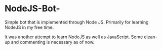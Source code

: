 # NodeJS-Bot-
Simple bot that is implemented through Node JS. Primarily for learning NodeJS in my free time.

It was another attempt to learn NodeJS as well as JavaScript. Some clean-up and commenting is necessary as of now. 
